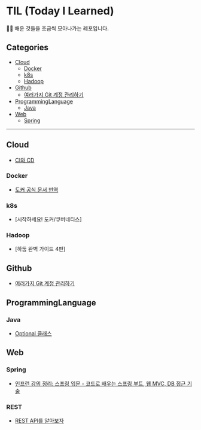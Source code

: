 # TIL (Today I Learned)
🧑‍💻 배운 것들을 조금씩 모아나가는 레포입니다. 
## Categories
- [Cloud](#Cloud)
  - [Docker](#Docker)
  - [k8s](#k8s)
  - [Hadoop](#Hadoop)
- [Github](#Github)
  - [여러가지 Git 계정 관리하기](#Github)
- [ProgrammingLanguage](#ProgrammingLanguage)
  - [Java](#Java)
- [Web](#Web)
  - [Spring](#Spring)
-----------------------------
## Cloud
- [CI와 CD](./cloud/CICD.md)
### Docker
- [도커 공식 문서 번역](./docker/docs)
### k8s
- [시작하세요! 도커/쿠버네티스] 
### Hadoop
- [하둡 완벽 가이드 4판]

## Github
- [여러가지 Git 계정 관리하기](./github/accounts.md)

## ProgrammingLanguage
### Java
- [Optional 클래스](./java/optional.md)

## Web 
### Spring
- [인프런 강의 정리: 스프링 입문 - 코드로 배우는 스프링 부트, 웹 MVC, DB 접근 기술](./spring/inflearn)
### REST
- [REST API를 알아보자](./rest/restapi.md)
